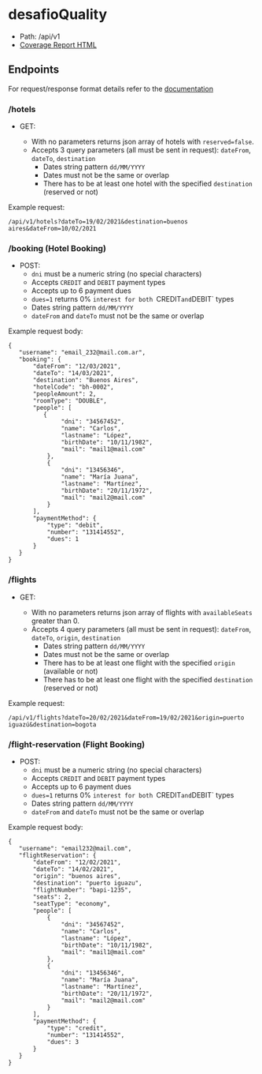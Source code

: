 # desafioQuality

- Path: /api/v1
- [Coverage Report HTML](../reports/index.html)


## Endpoints

For request/response format details refer to the [documentation](./docs.yaml)

### /hotels

- GET:

    - With no parameters returns json array of hotels with `reserved=false`.
    - Accepts 3 query parameters (all must be sent in request):
    `dateFrom`, `dateTo`, `destination`
      - Dates string pattern `dd/MM/YYYY`
      - Dates must not be the same or overlap
      - There has to be at least one hotel with the specified `destination` (reserved or not)

Example request:

```
/api/v1/hotels?dateTo=19/02/2021&destination=buenos aires&dateFrom=10/02/2021
```

### /booking (Hotel Booking)

- POST:
    - `dni` must be a numeric string (no special characters)
    - Accepts `CREDIT` and `DEBIT` payment types
    - Accepts up to 6 payment dues 
    - `dues=1` returns 0% `interest for both `CREDIT` and `DEBIT` types
    - Dates string pattern `dd/MM/YYYY`
    - `dateFrom` and `dateTo` must not be the same or overlap

Example request body:

```
{
   "username": "email_232@mail.com.ar",
   "booking": {
       "dateFrom": "12/03/2021",
       "dateTo": "14/03/2021",
       "destination": "Buenos Aires",
       "hotelCode": "bh-0002",
       "peopleAmount": 2,
       "roomType": "DOUBLE",
       "people": [
          {
               "dni": "34567452",
               "name": "Carlos",
               "lastname": "López",
               "birthDate": "10/11/1982",
               "mail": "mail1@mail.com"
           },
           {
               "dni": "13456346",
               "name": "María Juana",
               "lastname": "Martínez",
               "birthDate": "20/11/1972",
               "mail": "mail2@mail.com"
           }
       ],
       "paymentMethod": {
           "type": "debit",
           "number": "131414552",
           "dues": 1
       }
   }
}
```

### /flights

- GET:

  - With no parameters returns json array of flights with `availableSeats` greater than 0.
  - Accepts 4 query parameters (all must be sent in request):
    `dateFrom`, `dateTo`, `origin`, `destination`
    - Dates string pattern `dd/MM/YYYY`
    - Dates must not be the same or overlap
    - There has to be at least one flight with the specified `origin` (available or not)
    - There has to be at least one flight with the specified `destination` (reserved or not)

Example request:

```
/api/v1/flights?dateTo=20/02/2021&dateFrom=19/02/2021&origin=puerto iguazú&destination=bogota
```

### /flight-reservation (Flight Booking)

- POST:
  - `dni` must be a numeric string (no special characters)
  - Accepts `CREDIT` and `DEBIT` payment types
  - Accepts up to 6 payment dues
  - `dues=1` returns 0% `interest for both `CREDIT` and `DEBIT` types
  - Dates string pattern `dd/MM/YYYY`
  - `dateFrom` and `dateTo` must not be the same or overlap
  
Example request body:

```
{
   "username": "email232@mail.com",
   "flightReservation": {
       "dateFrom": "12/02/2021",
       "dateTo": "14/02/2021",
       "origin": "buenos aires",
       "destination": "puerto iguazu",
       "flightNumber": "bapi-1235",
       "seats": 2,
       "seatType": "economy",
       "people": [
           {
               "dni": "34567452",
               "name": "Carlos",
               "lastname": "López",
               "birthDate": "10/11/1982",
               "mail": "mail1@mail.com"
           },
           {
               "dni": "13456346",
               "name": "María Juana",
               "lastname": "Martínez",
               "birthDate": "20/11/1972",
               "mail": "mail2@mail.com"
           }
       ],
       "paymentMethod": {
           "type": "credit",
           "number": "131414552",
           "dues": 3
       }
   }
}
```
 
